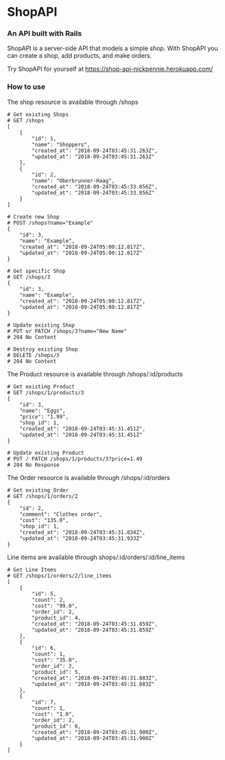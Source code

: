 # ShopAPI
### An API built with Rails

ShopAPI is a server-side API that models a simple shop. With ShopAPI you can create a shop, add products, and make orders. 

Try ShopAPI for yourself at https://shop-api-nickpennie.herokuapp.com/

### How to use

The shop resource is available through /shops

```
# Get existing Shops
# GET /shops
[
    {
        "id": 1,
        "name": "Shoppers",
        "created_at": "2018-09-24T03:45:31.263Z",
        "updated_at": "2018-09-24T03:45:31.263Z"
    },
    {
        "id": 2,
        "name": "Oberbrunner-Haag",
        "created_at": "2018-09-24T03:45:33.856Z",
        "updated_at": "2018-09-24T03:45:33.856Z"
    }
]

# Create new Shop
# POST /shops?name="Example"
{
    "id": 3,
    "name": "Example",
    "created_at": "2018-09-24T05:00:12.817Z",
    "updated_at": "2018-09-24T05:00:12.817Z"
}

# Get specific Shop
# GET /shops/3
{
    "id": 3,
    "name": "Example",
    "created_at": "2018-09-24T05:00:12.817Z",
    "updated_at": "2018-09-24T05:00:12.817Z"
}

# Update existing Shop
# PUT or PATCH /shops/3?name="New Name"
# 204 No Content

# Destroy existing Shop
# DELETE /shops/3
# 204 No Content
```

The Product resource is available through /shops/:id/products

```
# Get existing Product
# GET /shops/1/products/3
{
    "id": 3,
    "name": "Eggs",
    "price": "1.99",
    "shop_id": 1,
    "created_at": "2018-09-24T03:45:31.451Z",
    "updated_at": "2018-09-24T03:45:31.451Z"
}

# Update existing Product
# PUT / PATCH /shops/1/products/3?price=1.49
# 204 No Response
```

The Order resource is available through /shops/:id/orders

```
# Get existing Order
# GET /shops/1/orders/2
{
    "id": 2,
    "comment": "Clothes order",
    "cost": "135.0",
    "shop_id": 1,
    "created_at": "2018-09-24T03:45:31.834Z",
    "updated_at": "2018-09-24T03:45:31.933Z"
}
```

Line items are available through shops/:id/orders/:id/line_items

```
# Get Line Items
# GET /shops/1/orders/2/line_items
[
    {
        "id": 5,
        "count": 2,
        "cost": "99.0",
        "order_id": 2,
        "product_id": 4,
        "created_at": "2018-09-24T03:45:31.859Z",
        "updated_at": "2018-09-24T03:45:31.859Z"
    },
    {
        "id": 6,
        "count": 1,
        "cost": "35.0",
        "order_id": 2,
        "product_id": 5,
        "created_at": "2018-09-24T03:45:31.883Z",
        "updated_at": "2018-09-24T03:45:31.883Z"
    },
    {
        "id": 7,
        "count": 1,
        "cost": "1.0",
        "order_id": 2,
        "product_id": 6,
        "created_at": "2018-09-24T03:45:31.900Z",
        "updated_at": "2018-09-24T03:45:31.900Z"
    }
]
```

